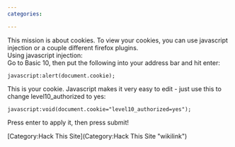 ```yaml
---
categories:

---
```

This mission is about cookies. To view your cookies, you can use
javascript injection or a couple different firefox plugins.\
Using javascript injection:\
Go to Basic 10, then put the following into your address bar and hit
enter:

    javascript:alert(document.cookie);

This is your cookie. Javascript makes it very easy to edit - just use
this to change level10\_authorized to yes:

    javascript:void(document.cookie="level10_authorized=yes");

Press enter to apply it, then press submit!

[Category:Hack This Site](Category:Hack This Site "wikilink")
